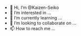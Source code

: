 - 👋 Hi, I’m @Kaizen-Seiko
- 👀 I’m interested in ...
- 🌱 I’m currently learning ...
- 💞️ I’m looking to collaborate on ...
- 📫 How to reach me ...

<!---
Kaizen-Seiko/Kaizen-Seiko is a ✨ special ✨ repository because its `README.md` (this file) appears on your GitHub profile.
You can click the Preview link to take a look at your changes.
--->
